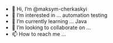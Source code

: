 - 👋 Hi, I’m @maksym-cherkaskyi
- 👀 I’m interested in ... automation testing
- 🌱 I’m currently learning ... Java
- 💞️ I’m looking to collaborate on ...
- 📫 How to reach me ... 

<!---
maksym-cherkaskyi/maksym-cherkaskyi is a ✨ special ✨ repository because its `README.md` (this file) appears on your GitHub profile.
You can click the Preview link to take a look at your changes.
--->
